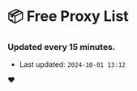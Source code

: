 # :package: Free Proxy List
### Updated every 15 minutes.

- Last updated: `2024-10-01 13:12`

:heart:
